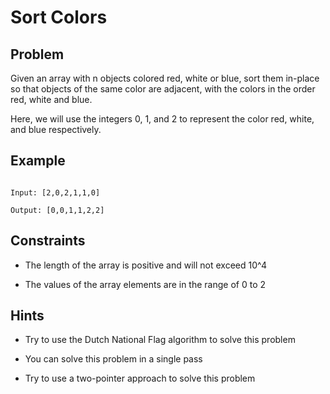 # Sort Colors
## Problem

Given an array with n objects colored red, white or blue, sort them in-place so that objects of the same color are adjacent, with the colors in the order red, white and blue.

Here, we will use the integers 0, 1, and 2 to represent the color red, white, and blue respectively.

## Example

```plaintext

Input: [2,0,2,1,1,0]

Output: [0,0,1,1,2,2]

```

## Constraints

* The length of the array is positive and will not exceed 10^4

* The values of the array elements are in the range of 0 to 2

## Hints

* Try to use the Dutch National Flag algorithm to solve this problem

* You can solve this problem in a single pass

* Try to use a two-pointer approach to solve this problem
